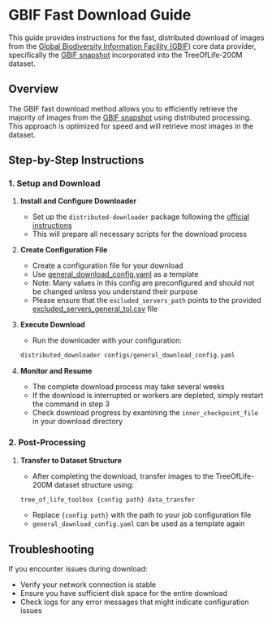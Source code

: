 # GBIF Fast Download Guide

This guide provides instructions for the fast, distributed download of images from the [Global Biodiversity Information Facility (GBIF)](https://gbif.org) core data provider, specifically the [GBIF snapshot](https://doi.org/10.15468/dl.bfv433) incorporated into the TreeOfLife-200M dataset.

## Overview

The GBIF fast download method allows you to efficiently retrieve the majority of images from the [GBIF snapshot](https://doi.org/10.15468/dl.bfv433) using distributed processing. This approach is optimized for speed and will retrieve most images in the dataset.

## Step-by-Step Instructions

### 1. Setup and Download

1. **Install and Configure Downloader**
   - Set up the `distributed-downloader` package following the [official instructions](https://github.com/Imageomics/distributed-downloader/blob/9ef8b0d297f7a868fac31b2b9c3d5f3aa5533472/docs/scripts_README.md)
   - This will prepare all necessary scripts for the download process

2. **Create Configuration File**
   - Create a configuration file for your download
   - Use [general_download_config.yaml](../config/tree_of_life_200M/general_download_config.yaml) as a template
   - Note: Many values in this config are preconfigured and should not be changed unless you understand their purpose
   - Please ensure that the `excluded_servers_path` points to the provided [excluded_servers_general_tol.csv](../config/tree_of_life_200M/excluded_servers_general_tol.csv) file

3. **Execute Download**
   - Run the downloader with your configuration:

   ```bash
   distributed_downloader configs/general_download_config.yaml
   ```

4. **Monitor and Resume**
   - The complete download process may take several weeks
   - If the download is interrupted or workers are depleted, simply restart the command in step 3
   - Check download progress by examining the `inner_checkpoint_file` in your download directory

### 2. Post-Processing

1. **Transfer to Dataset Structure**
   - After completing the download, transfer images to the TreeOfLife-200M dataset structure using:

   ```bash
   tree_of_life_toolbox {config path} data_transfer
   ```

   - Replace `{config path}` with the path to your job configuration file
   - `general_download_config.yaml` can be used as a template again

## Troubleshooting

If you encounter issues during download:

- Verify your network connection is stable
- Ensure you have sufficient disk space for the entire download
- Check logs for any error messages that might indicate configuration issues
